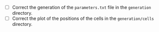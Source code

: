 - [ ] Correct the generation of the `parameters.txt` file in the
`generation` directory.
- [ ] Correct the plot of the positions of the cells in the
`generation/cells` directory.
